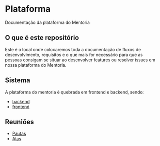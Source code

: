 # Plataforma

Documentação da plataforma do Mentoria

## O que é este repositório

Este é o local onde colocaremos toda a documentação de fluxos de desenvolvimento, requisitos e o que mais for necessário para que as pessoas consigam se situar ao desenvolver features ou resolver issues em nossa plataforma do Mentoria.

## Sistema

A plataforma do mentoria é quebrada em frontend e backend, sendo:

- [backend](https://github.com/training-center/hades)
- [frontend](https://github.com/training-center/R2D2)

## Reuniões

- [Pautas](meetings/agenda)
- [Atas](meetings/minutes)
